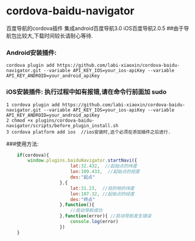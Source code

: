 # cordova-baidu-navigator
百度导航的cordova插件
    集成android百度导航3.0  iOS百度导航2.0.5
##由于导航包比较大,下载时间较长请耐心等待.
  
### Android安装插件:
    cordova plugin add https://github.com/labi-xiaoxin/cordova-baidu-navigator.git --variable API_KEY_IOS=your_ios-apiKey --variable API_KEY_ANDROID=your_android_apiKey

### iOS安装插件: 执行过程中如有报错,请在命令行前面加 sudo
    1 cordova plugin add https://github.com/labi-xiaoxin/cordova-baidu-navigator.git --variable API_KEY_IOS=your_ios-apiKey --variable API_KEY_ANDROID=your_android_apiKey
    2 chmod +x plugins/cordova-baidu-navigator/scripts/before_plugin_install.sh
    3 cordova platform add ios  //ios安装时,这个必须在添加插件之后进行.
  
###使用方法: 
```javascript
    if(cordova){
        window.plugins.baiduNavigator.startNavi({
                        lat:32.432,  //起始点的纬度
                        lon:109.433,  //起始点的经度
                        des:"起点"
                    },{
                        lat:31.23,  //目的地的纬度
                        lon:107.32, //起始点的经度
                        des:"终点"
                    },function(){
                        //启动导航成功
                    },function(error){ //启动导航发生错误
                        console.log(error)
                    }) 
    } 
 ```
